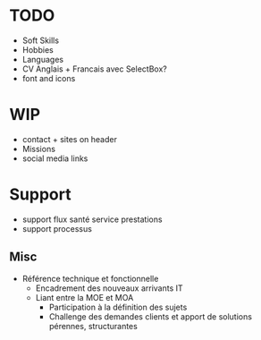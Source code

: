 # TODO
* Soft Skills
* Hobbies
* Languages
* CV Anglais + Francais avec SelectBox?
* font and icons
  
  
# WIP
* contact + sites on header
* Missions
* social media links







# Support 
* support flux santé service prestations
* support processus


## Misc
* Référence technique et fonctionnelle 
  * Encadrement des nouveaux arrivants IT
  * Liant entre la MOE et MOA
    * Participation à la définition des sujets
    * Challenge des demandes clients et apport de solutions pérennes,  structurantes
  
